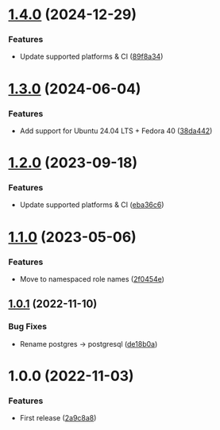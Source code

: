 # [1.4.0](https://github.com/de-it-krachten/ansible-role-postgresql_docker/compare/v1.3.0...v1.4.0) (2024-12-29)


### Features

* Update supported platforms & CI ([89f8a34](https://github.com/de-it-krachten/ansible-role-postgresql_docker/commit/89f8a349ca2314de58037dccdf5636b209afc0d6))

# [1.3.0](https://github.com/de-it-krachten/ansible-role-postgresql_docker/compare/v1.2.0...v1.3.0) (2024-06-04)


### Features

* Add support for Ubuntu 24.04 LTS + Fedora 40 ([38da442](https://github.com/de-it-krachten/ansible-role-postgresql_docker/commit/38da442d3023f6c8b1d154424ee40779efe0c719))

# [1.2.0](https://github.com/de-it-krachten/ansible-role-postgresql_docker/compare/v1.1.0...v1.2.0) (2023-09-18)


### Features

* Update supported platforms & CI ([eba36c6](https://github.com/de-it-krachten/ansible-role-postgresql_docker/commit/eba36c6691ed6e819e08d9fae7534959444d6620))

# [1.1.0](https://github.com/de-it-krachten/ansible-role-postgresql_docker/compare/v1.0.1...v1.1.0) (2023-05-06)


### Features

* Move to namespaced role names ([2f0454e](https://github.com/de-it-krachten/ansible-role-postgresql_docker/commit/2f0454ea07f2e99eeccdab0e46f1f51a43f702ea))

## [1.0.1](https://github.com/de-it-krachten/ansible-role-postgresql_docker/compare/v1.0.0...v1.0.1) (2022-11-10)


### Bug Fixes

* Rename postgres -> postgresql ([de18b0a](https://github.com/de-it-krachten/ansible-role-postgresql_docker/commit/de18b0a72894156a031afb8b0d14f628e94d7e46))

# 1.0.0 (2022-11-03)


### Features

* First release ([2a9c8a8](https://github.com/de-it-krachten/ansible-role-postgres_docker/commit/2a9c8a876405f9dec84455477c583d5b8748d95e))

